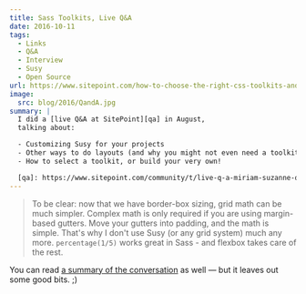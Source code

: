```yaml
---
title: Sass Toolkits, Live Q&A
date: 2016-10-11
tags:
  - Links
  - Q&A
  - Interview
  - Susy
  - Open Source
url: https://www.sitepoint.com/how-to-choose-the-right-css-toolkits-and-frameworks/
image:
  src: blog/2016/QandA.jpg
summary: |
  I did a [live Q&A at SitePoint][qa] in August,
  talking about:

  - Customizing Susy for your projects
  - Other ways to do layouts (and why you might not even need a toolkit)
  - How to select a toolkit, or build your very own!

  [qa]: https://www.sitepoint.com/community/t/live-q-a-miriam-suzanne-on-susy-and-the-need-for-toolkits-on-18th-aug-2pm-pst/232664
---
```


> To be clear:
> now that we have border-box sizing,
> grid math can be much simpler.
> Complex math is only required
> if you are using margin-based gutters.
> Move your gutters into padding,
> and the math is simple.
> That's why I don't use Susy
> (or any grid system)
> much any more.
> `percentage(1/5)` works great in Sass -
> and flexbox takes care of the rest.

You can read
[a summary of the conversation][summary]
as well —
but it leaves out some good bits. ;)

[summary]: https://www.sitepoint.com/how-to-choose-the-right-css-toolkits-and-frameworks/
